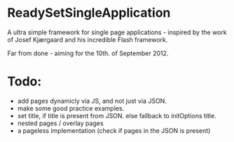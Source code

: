 ReadySetSingleApplication
=========================

A ultra simple framework for single page applications - inspired by the work of Josef Kjærgaard and his incredible Flash framework.

Far from done - aiming for the 10th. of September 2012.


# Todo:
* add pages dynamicly via JS, and not just via JSON.
* make some good practice examples.
* set title, if title is present from JSON. else fallback to initOptions title.
* nested pages / overlay pages
* a pageless implementation (check if pages in the JSON is present)